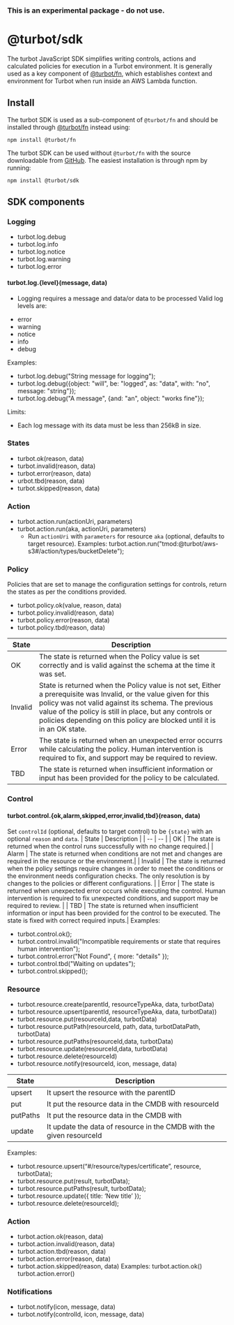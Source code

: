### This is an experimental package - do not use.

# @turbot/sdk

The turbot JavaScript SDK simplifies writing controls, actions and calculated
policies for execution in a Turbot environment. It is generally used as
a key component of [@turbot/fn](https://github.com/turbot/fn), which
establishes context and environment for Turbot when run inside an AWS
Lambda function.

## Install

The turbot SDK is used as a sub-component of `@turbot/fn` and should be installed through [@turbot/fn](https://github.com/turbot/fn) instead using:

```
npm install @turbot/fn
```

The turbot SDK can be used without `@turbot/fn` with the source downloadable from [GitHub](https://github.com/turbot/sdk). The easiest installation is through npm by running:

```
npm install @turbot/sdk
```

## SDK components

### Logging

- turbot.log.debug
- turbot.log.info
- turbot.log.notice
- turbot.log.warning
- turbot.log.error

#### turbot.log.{level}(message, data)

- Logging requires a message and data/or data to be processed
  Valid log levels are:

* error
* warning
* notice
* info
* debug

Examples:

- turbot.log.debug("String message for logging");
- turbot.log.debug({object: "will", be: "logged", as: "data", with: "no", message: "string"});
- turbot.log.debug("A message", {and: "an", object: "works fine"});

Limits:

- Each log message with its data must be less than 256kB in size.

### States

- turbot.ok(reason, data)
- turbot.invalid(reason, data)
- turbot.error(reason, data)
- urbot.tbd(reason, data)
- turbot.skipped(reason, data)

### Action

- turbot.action.run(actionUri, parameters)
- turbot.action.run(aka, actionUri, parameters)
  - Run `actionUri` with `parameters` for resource `aka` (optional, defaults to target resource).
    Examples:
    turbot.action.run("tmod:@turbot/aws-s3#/action/types/bucketDelete");

### Policy

Policies that are set to manage the configuration settings for controls, return the states as per the conditions provided.

- turbot.policy.ok(value, reason, data)
- turbot.policy.invalid(reason, data)
- turbot.policy.error(reason, data)
- turbot.policy.tbd(reason, data)

| State   | Description                                                                                                                                                                                                                                                                                                   |
| ------- | ------------------------------------------------------------------------------------------------------------------------------------------------------------------------------------------------------------------------------------------------------------------------------------------------------------- |
| OK      | The state is returned when the Policy value is set correctly and is valid against the schema at the time it was set.                                                                                                                                                                                          |
| Invalid | State is returned when the Policy value is not set, Either a prerequisite was Invalid, or the value given for this policy was not valid against its schema. The previous value of the policy is still in place, but any controls or policies depending on this policy are blocked until it is in an OK state. |
| Error   | The state is returned when an unexpected error occurrs while calculating the policy. Human intervention is required to fix, and support may be required to review.                                                                                                                                            |
| TBD     | The state is returned when insufficient information or input has been provided for the policy to be calculated.                                                                                                                                                                                               |

### Control

#### turbot.control.{ok,alarm,skipped,error,invalid,tbd}(reason, data)

Set `controlId` (optional, defaults to target control) to be `{state}` with an optional `reason` and `data`.
| State | Description |
| -- | -- |
| OK | The state is returned when the control runs successfully with no change required.|
| Alarm | The state is returned when conditions are not met and changes are required in the resource or the environment.|
| Invalid | The state is returned when the policy settings require changes in order to meet the conditions or the environment needs configuration checks. The only resolution is by changes to the policies or different configurations. |
| Error | The state is returned when unexpected error occurs while executing the control. Human intervention is required to fix unexpected conditions, and support may be required to review. |
| TBD | The state is returned when insufficient information or input has been provided for the control to be executed. The state is fixed with correct required inputs.|
Examples:

- turbot.control.ok();
- turbot.control.invalid("Incompatible requirements or state that requires human intervention");
- turbot.control.error("Not Found", { more: "details" });
- turbot.control.tbd("Waiting on updates");
- turbot.control.skipped();

### Resource

- turbot.resource.create(parentId, resourceTypeAka, data, turbotData)
- turbot.resource.upsert(parentId, resourceTypeAka, data, turbotData))
- turbot.resource.put(resourceId,data, turbotData)
- turbot.resource.putPath(resourceId, path, data, turbotDataPath, turbotData)
- turbot.resource.putPaths(resourceId,data, turbotData)
- turbot.resource.update(resourceId,data, turbotData)
- turbot.resource.delete(resourceId)
- turbot.resource.notify(resourceId, icon, message, data)

| State    | Description                                                          |
| -------- | -------------------------------------------------------------------- |
| upsert   | It upsert the resource with the parentID                             |
| put      | It put the resource data in the CMDB with resourceId                 |
| putPaths | It put the resource data in the CMDB with                            |
| update   | It update the data of resource in the CMDB with the given resourceId |

Examples:

- turbot.resource.upsert(“#/resource/types/certificate”, resource, turbotData);
- turbot.resource.put(result, turbotData);
- turbot.resource.putPaths(result, turbotData);
- turbot.resource.update({ title: ‘New title’ });
- turbot.resource.delete(resourceId);

### Action

- turbot.action.ok(reason, data)
- turbot.action.invalid(reason, data)
- turbot.action.tbd(reason, data)
- turbot.action.error(reason, data)
- turbot.action.skipped(reason, data)
  Examples:
  turbot.action.ok()
  turbot.action.error()

### Notifications

- turbot.notify(icon, message, data)
- turbot.notify(controlId, icon, message, data)
